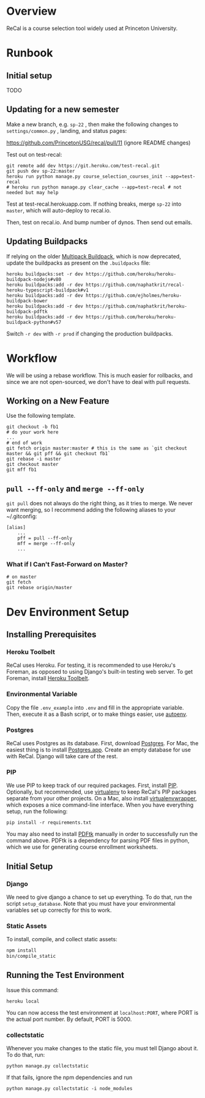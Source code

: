 # Overview

ReCal is a course selection tool widely used at Princeton University.

# Runbook

## Initial setup

TODO

## Updating for a new semester

Make a new branch, e.g. `sp-22` , then make the following changes to `settings/common.py` , landing, and status pages:

https://github.com/PrincetonUSG/recal/pull/11 (ignore README changes)

Test out on test-recal:


    git remote add dev https://git.heroku.com/test-recal.git
    git push dev sp-22:master
    heroku run python manage.py course_selection_courses_init --app=test-recal
    # heroku run python manage.py clear_cache --app=test-recal # not needed but may help

Test at test-recal.herokuapp.com. If nothing breaks, merge `sp-22` into `master`, which will auto-deploy to recal.io.

Then, test on recal.io.
And bump number of dynos.
Then send out emails.

## Updating Buildpacks

If relying on the older [Multipack Buildpack](https://github.com/ddollar/heroku-buildpack-multi), which is now deprecated, update the buildpacks as present on the `.buildpacks` file:


    heroku buildpacks:set -r dev https://github.com/heroku/heroku-buildpack-nodejs#v80
    heroku buildpacks:add -r dev https://github.com/naphatkrit/recal-heroku-typescript-buildpack#v1
    heroku buildpacks:add -r dev https://github.com/ejholmes/heroku-buildpack-bower
    heroku buildpacks:add -r dev https://github.com/naphatkrit/heroku-buildpack-pdftk
    heroku buildpacks:add -r dev https://github.com/heroku/heroku-buildpack-python#v57

Switch `-r dev` with `-r prod` if changing the production buildpacks.

# Workflow
We will be using a rebase workflow. This is much easier for rollbacks, and since we are not open-sourced, we don't have to deal with pull requests.

## Working on a New Feature
Use the following template.
```
git checkout -b fb1
# do your work here
...
# end of work
git fetch origin master:master # this is the same as `git checkout master && git pff && git checkout fb1`
git rebase -i master
git checkout master
git mff fb1
```

## `pull --ff-only` and `merge --ff-only`
`git pull` does not always do the right thing, as it tries to merge. We never want merging, so I recommend adding the following aliases to your ~/.gitconfig:

```
[alias]
    ...
    pff = pull --ff-only
    mff = merge --ff-only
    ...
```

### What if I Can't Fast-Forward on Master?
```
# on master
git fetch
git rebase origin/master
```

# Dev Environment Setup
## Installing Prerequisites
### Heroku Toolbelt
ReCal uses Heroku. For testing, it is recommended to use Heroku's Foreman, as opposed to using Django's built-in testing web server. To get Foreman, install [Heroku Toolbelt](https://toolbelt.heroku.com/).

### Environmental Variable
Copy the file `.env_example` into `.env` and fill in the appropriate variable. Then, execute it as a Bash script, or to make things easier, use [autoenv](https://github.com/kennethreitz/autoenv).

### Postgres
ReCal uses Postgres as its database. First, download [Postgres](http://www.postgresql.org/). For Mac, the easiest thing is to install [Postgres.app](http://postgresapp.com/). Create an empty database for use with ReCal. Django will take care of the rest.

### PIP
We use PIP to keep track of our required packages. First, install [PIP](https://pypi.python.org/pypi/pip). Optionally, but recommended, use [virtualenv](http://docs.python-guide.org/en/latest/dev/virtualenvs/) to keep ReCal's PIP packages separate from your other projects. On a Mac, also install [virtualenvwrapper](https://virtualenvwrapper.readthedocs.org/en/latest/), which exposes a nice command-line interface. When you have everything setup, run the following:

```
pip install -r requirements.txt
```

You may also need to install [PDFtk](https://www.pdflabs.com/tools/pdftk-the-pdf-toolkit/) manually in order to successfully run the command above. PDFtk is a dependency for parsing PDF files in python, which we use for generating course enrollment worksheets.

## Initial Setup
### Django
We need to give django a chance to set up everything. To do that, run the script `setup_database`. Note that you must have your environmental variables set up correctly for this to work.

### Static Assets

To install, compile, and collect static assets:

```bash
npm install
bin/compile_static
```

## Running the Test Environment
Issue this command:

```
heroku local
```

You can now access the test environment at `localhost:PORT`, where PORT is the actual port number. By default, PORT is 5000.

### collectstatic
Whenever you make changes to the static file, you must tell Django about it. To do that, run:

```
python manage.py collectstatic
```

If that fails, ignore the npm dependencies and run

```
python manage.py collectstatic -i node_modules
```